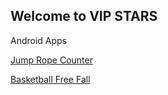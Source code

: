 ## Welcome to VIP STARS
Android Apps

[Jump Rope Counter](https://play.google.com/store/apps/details?id=pp.com.jumpix)

[Basketball Free Fall](https://play.google.com/store/apps/details?id=com.gegoo.basketball.fall.endless.challenge)

